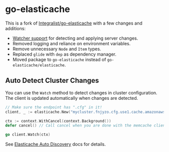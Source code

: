 # go-elasticache

This is a fork of [Integralist/go-elasticache](https://github.com/Integralist/go-elasticache) with a few changes and additions:

- [Watcher support](#auto-detect-cluster-changes) for detecting and applying server changes.
- Removed logging and reliance on environment variables.
- Remove unnecessary `Node` and `Item` types.
- Replaced `glide` with `dep` as dependency manager.
- Moved package to `go-elasticache` instead of `go-elasticache/elasticache`.

## Auto Detect Cluster Changes

You can use the `Watch` method to detect changes in cluster configuration. The client is updated automatically when changes are detected.

```go
// Make sure the endpoint has ".cfg" in it!
client, _ := elasticache.New("mycluster.fnjyzo.cfg.use1.cache.amazonaws.com")

ctx := context.WithCancel(context.Background())
defer cancel() // Call cancel when you are done with the memcache client

go client.Watch(ctx)
```

See [Elasticache Auto Discovery](https://docs.aws.amazon.com/AmazonElastiCache/latest/mem-ug/AutoDiscovery.html) docs for details.